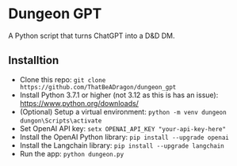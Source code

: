 # Dungeon GPT
A Python script that turns ChatGPT into a D&D DM.

## Installtion
* Clone this repo: ```git clone https://github.com/ThatBeADragon/dungeon_gpt```
* Install Python 3.7.1 or higher (not 3.12 as this is has an issue): https://www.python.org/downloads/
* (Optional) Setup a virtual environment: ```python -m venv dungeon``` ```dungon\Scripts\activate```
* Set OpenAI API key: ```setx OPENAI_API_KEY "your-api-key-here"```
* Install the OpenAI Python library: ```pip install --upgrade openai```
* Install the Langchain library: ```pip install --upgrade langchain```
* Run the app: ```python dungeon.py```
